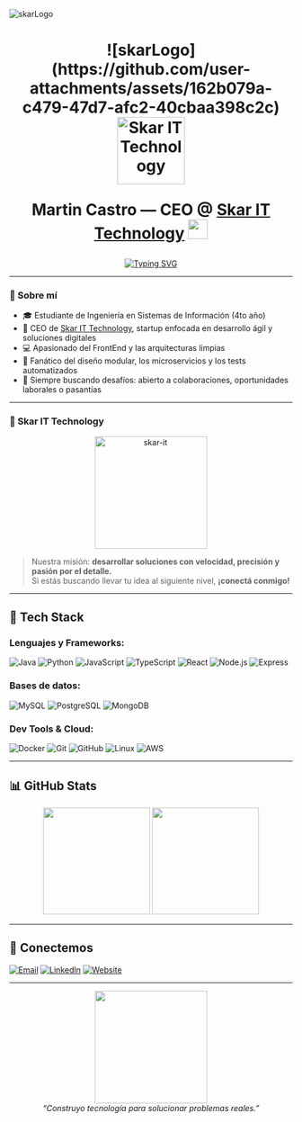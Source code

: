 ![skarLogo](https://github.com/user-attachments/assets/162b079a-c479-47d7-afc2-40cbaa398c2c)
<h1 align="center">
![skarLogo](https://github.com/user-attachments/assets/162b079a-c479-47d7-afc2-40cbaa398c2c)
	

  <img src="[https://skarit.com.ar/assets/logo.svg](https://github.com/user-attachments/assets/8adf8092-ccd0-41f5-999e-2998d1b384f2)" alt="Skar IT Technology" width="120"/>
  <br>

  <b>Martin Castro</b> — CEO @ <a href="https://skarit.com.ar/">Skar IT Technology</a>
  <img src="https://media.giphy.com/media/hvRJCLFzcasrR4ia7z/giphy.gif" width="35">
</h1>

<p align="center">
  <a href="https://martinxr250.github.io/"><img src="https://readme-typing-svg.herokuapp.com?font=Fira+Code&weight=600&pause=1000&color=00FFD9&center=true&vCenter=true&width=500&lines=Autodidacta+Full-Stack+Developer;Creador+de+Soluciones+Tecnológicas;Lider+de+Proyectos;Fan+del+Clean+Code+%26+Performance" alt="Typing SVG" /></a>
</p>

---

### 🧠 Sobre mí

- 🎓 Estudiante de Ingeniería en Sistemas de Información (4to año)
- 🚀 CEO de [Skar IT Technology](https://skarit.com.ar/), startup enfocada en desarrollo ágil y soluciones digitales
- 💻 Apasionado del FrontEnd y las arquitecturas limpias
- 🧩 Fanático del diseño modular, los microservicios y los tests automatizados
- 🎯 Siempre buscando desafíos: abierto a colaboraciones, oportunidades laborales o pasantías

---

### 🚀 Skar IT Technology

<p align="center">
  <a href="https://skarit.com.ar/">
    <img src="https://skarit.com.ar/assets/logo.svg" alt="skar-it" width="200"/>
  </a>
</p>

> Nuestra misión: **desarrollar soluciones con velocidad, precisión y pasión por el detalle.**  
> Si estás buscando llevar tu idea al siguiente nivel, **¡conectá conmigo!**

---

## 🧰 Tech Stack

### Lenguajes y Frameworks:
![Java](https://img.shields.io/badge/Java-ED8B00?style=flat-square&logo=java&logoColor=white)
![Python](https://img.shields.io/badge/Python-3776AB?style=flat-square&logo=python&logoColor=white)
![JavaScript](https://img.shields.io/badge/JavaScript-F7DF1E?style=flat-square&logo=javascript&logoColor=black)
![TypeScript](https://img.shields.io/badge/TypeScript-007ACC?style=flat-square&logo=typescript&logoColor=white)
![React](https://img.shields.io/badge/React-20232A?style=flat-square&logo=react&logoColor=61DAFB)
![Node.js](https://img.shields.io/badge/Node.js-339933?style=flat-square&logo=node.js&logoColor=white)
![Express](https://img.shields.io/badge/Express.js-000000?style=flat-square&logo=express&logoColor=white)

### Bases de datos:
![MySQL](https://img.shields.io/badge/MySQL-005C84?style=flat-square&logo=mysql&logoColor=white)
![PostgreSQL](https://img.shields.io/badge/PostgreSQL-336791?style=flat-square&logo=postgresql&logoColor=white)
![MongoDB](https://img.shields.io/badge/MongoDB-47A248?style=flat-square&logo=mongodb&logoColor=white)

### Dev Tools & Cloud:
![Docker](https://img.shields.io/badge/Docker-2496ED?style=flat-square&logo=docker&logoColor=white)
![Git](https://img.shields.io/badge/Git-F05032?style=flat-square&logo=git&logoColor=white)
![GitHub](https://img.shields.io/badge/GitHub-181717?style=flat-square&logo=github&logoColor=white)
![Linux](https://img.shields.io/badge/Linux-FCC624?style=flat-square&logo=linux&logoColor=black)
![AWS](https://img.shields.io/badge/AWS-FF9900?style=flat-square&logo=amazonaws&logoColor=white)

---

## 📊 GitHub Stats

<p align="center">
  <img src="https://github-readme-stats.vercel.app/api?username=martinxr250&show_icons=true&theme=tokyonight&count_private=true" height="190"/>
  <img src="https://github-readme-stats.vercel.app/api/top-langs/?username=martinxr250&layout=compact&theme=tokyonight" height="190"/>
</p>

---

## 🤝 Conectemos

<p align="left">
  <a href="mailto:01martin.castro@gmail.com"><img alt="Email" src="https://img.shields.io/badge/Gmail-01martin.castro@gmail.com-D14836?style=for-the-badge&logo=gmail&logoColor=white" /></a>
  <a href="https://linkedin.com/in/castrom-martinh" target="_blank"><img alt="LinkedIn" src="https://img.shields.io/badge/LinkedIn-Castro%20Monzon%20Martin-blue?style=for-the-badge&logo=linkedin&logoColor=white" /></a>
  <a href="https://skarit.com.ar/" target="_blank"><img alt="Website" src="https://img.shields.io/badge/SkarIT-Website-%2300acee?style=for-the-badge&logo=google-chrome&logoColor=white" /></a>
</p>

---

<p align="center">
  <img src="https://media.giphy.com/media/kH1DBkPNyZPOk0BxrM/giphy.gif" width="200">
  <br>
  <i>“Construyo tecnología para solucionar problemas reales.”</i>
</p>
